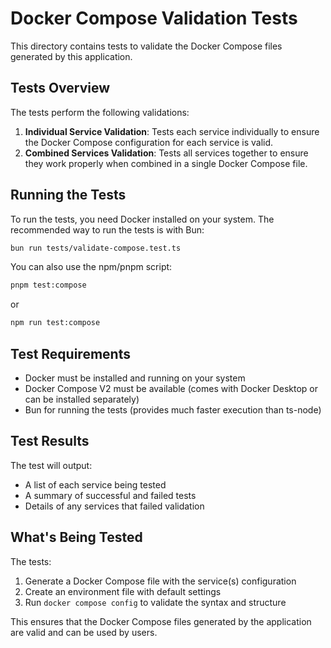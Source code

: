 # Docker Compose Validation Tests

This directory contains tests to validate the Docker Compose files generated by this application.

## Tests Overview

The tests perform the following validations:

1. **Individual Service Validation**: Tests each service individually to ensure the Docker Compose configuration for each service is valid.
2. **Combined Services Validation**: Tests all services together to ensure they work properly when combined in a single Docker Compose file.

## Running the Tests

To run the tests, you need Docker installed on your system. The recommended way to run the tests is with Bun:

```bash
bun run tests/validate-compose.test.ts
```

You can also use the npm/pnpm script:

```bash
pnpm test:compose
```

or

```bash
npm run test:compose
```

## Test Requirements

- Docker must be installed and running on your system
- Docker Compose V2 must be available (comes with Docker Desktop or can be installed separately)
- Bun for running the tests (provides much faster execution than ts-node)

## Test Results

The test will output:
- A list of each service being tested
- A summary of successful and failed tests
- Details of any services that failed validation

## What's Being Tested

The tests:
1. Generate a Docker Compose file with the service(s) configuration
2. Create an environment file with default settings
3. Run `docker compose config` to validate the syntax and structure

This ensures that the Docker Compose files generated by the application are valid and can be used by users. 